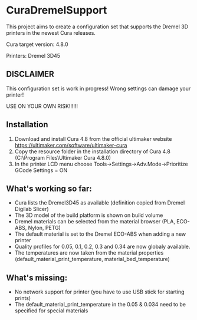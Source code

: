 # CuraDremelSupport
This project aims to create a configuration set that supports the Dremel 3D printers in the newest Cura releases.

Cura target version: 4.8.0

Printers: Dremel 3D45

## DISCLAIMER
This configuration set is work in progress! Wrong settings can damage your printer!

USE ON YOUR OWN RISK!!!!!!

## Installation
1. Download and install Cura 4.8 from the official ultimaker website https://ultimaker.com/software/ultimaker-cura
2. Copy the resource folder in the installation directory of Cura 4.8 (C:\Program Files\Ultimaker Cura 4.8.0\)
3. In the printer LCD menu choose Tools->Settings->Adv.Mode->Prioritize GCode Settings = ON

## What's working so far:
- Cura lists the Dremel3D45 as available (definition copied from Dremel Digilab Slicer)
- The 3D model of the build platform is shown on build volume
- Dremel materials can be selected from the material browser (PLA, ECO-ABS, Nylon, PETG)
- The default material is set to the Dremel ECO-ABS when adding a new printer
- Quality profiles for 0.05, 0.1, 0.2, 0.3 and 0.34 are now globaly available.
- The temperatures are now taken from the material properties (default_material_print_temperature, material_bed_temperature)

## What's missing:
- No network support for printer (you have to use USB stick for starting prints)
- The default_material_print_temperature in the 0.05 & 0.034 need to be specified for special materials


